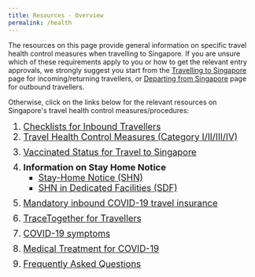 ```yaml
---
title: Resources - Overview
permalink: /health
---
```

The resources on this page provide general information on specific travel health control measures when travelling to Singapore. If you are unsure which of these requirements apply to you or how to get the relevant entry approvals, we strongly suggest you start from the <a href="/arriving/overview">Travelling to Singapore</a> page for incoming/returning travellers, or <a href="/departing/overview">Departing from Singapore</a> page for outbound travellers.

Otherwise, click on the links below for the relevant resources on Singapore's travel health control measures/procedures:

<ol style="margin-top:0px; margin-bottom:0px; font-size:18px;">
	 <li style="margin-top:0px; margin-bottom:0px; font-size:18px; ">
  <a href="/travel-checklist/overview">Checklists for Inbound Travellers</a></li>
  <li style="margin-top:0px; margin-bottom:0px; font-size:18px; ">
	<a href="/shn-and-swab-summary">Travel Health Control Measures  (Category I/II/III/IV)</a></li>
	 <li style="margin-top:10px; margin-bottom:0px; font-size:18px; ">
<a href="/health/vtsg">Vaccinated Status for Travel to Singapore </a></li>
		<li style="margin-top:10px; margin-bottom:0px; font-size:18px; "> <b>Information on Stay Home Notice</b>
  <ol style="margin-top:0px; margin-bottom:0px; font-size:18px;">
    <li style="margin-top:0px; margin-bottom:0px; font-size:18px; list-style-type:square;"><a href="/health/shn">Stay-Home Notice (SHN)</a></li>
    <li style="margin-top:0px; margin-bottom:0px; font-size:18px; list-style-type:square;"><a href="/health/shn/sdf">SHN in Dedicated Facilities (SDF)</a></li>
    </ol>
	</li>
	 <li style="margin-top:10px; margin-bottom:0px; font-size:18px;">
<a href="/health/travelinsurance">Mandatory inbound COVID-19 travel insurance</a></li>
	  <li style="margin-top:10px; margin-bottom:0px; font-size:18px; ">
<a href="/health/tt-for-travellers">TraceTogether for Travellers</a></li>
		 <li style="margin-top:10px; margin-bottom:0px; font-size:18px; ">
<a href="/health/covid19-symptoms">COVID-19 symptoms</a></li>
	  <li style="margin-top:10px; margin-bottom:0px; font-size:18px; "><a href="/health/covidtreatment">Medical Treatment for COVID-19</a></li>
		  <li style="margin-top:10px; margin-bottom:0px; font-size:18px; "><a href="/health/faq">Frequently Asked Questions</a></li>
		    </ol>
